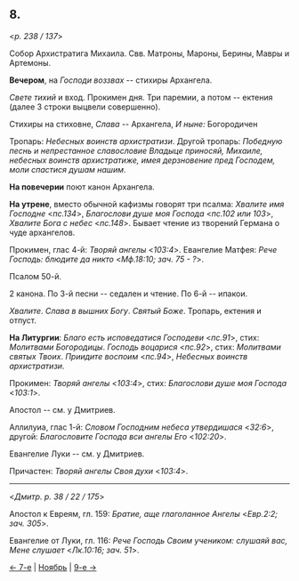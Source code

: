 
## 8.

<*p. 238 / 137*>

Собор Архистратига Михаила. 
Свв. Матроны, Мароны, Берины, Мавры и Артемоны.

**Вечером**, на *Господи воззвах* -- стихиры Архангела.

*Свете тихий* и вход. Прокимен дня. Три паремии, а потом -- ектения (далее 3 строки выцвели совершенно). 

Стихиры на стиховне, *Слава* -- Архангела, *И ныне:* Богородичен

Тропарь: *Небесных воинств архистратизи*. 
Другой тропарь: *Победную песнь и непрестанное славословие Владыце приносяй, Михаиле, небесных воинств 
архистратиже, имея дерзновение пред Господем, моли спастися душам нашим*. 

**На повечерии** поют канон Архангела. 

**На утрене**, вместо обычной кафизмы говорят три псалма: *Хвалите имя Господне* <*пс.134*>, 
*Благослови душе моя Господа* <*пс.102 или 103*>, *Хвалите Бога с небес* <*пс.148*>. 
Бывает чтение из творений Германа о чуде архангелов. 

Прокимен, глас 4-й: *Творяй ангелы* <*103:4*>. 
Евангелие Матфея: *Рече Господь: блюдите да никто* <*Мф.18:10; зач. 75 - ?*>. 

Псалом 50-й.  

2 канона. 
По 3-й песни -- седален и чтение. 
По 6-й -- ипакои. 

*Хвалите*. *Слава в вышних Богу*. *Святый Боже*. 
Тропарь, ектения и отпуст. 

**На Литургии**: *Благо есть исповедатися Господеви* <*пс.91*>, стих: *Молитвами Богородицы*. 
*Господь воцарися* <*пс.92*>, стих: *Молитвами святых Твоих*. 
*Приидите воспоим* <*пс.94*>, *Небесных воинств архистратизи*. 

Прокимен: *Творяй ангелы* <*103:4*>, стих: *Благослови душе моя Господа* <*103:1*>. 

Апостол -- см. у Дмитриев. 

Аллилуиа, глас 1-й: *Словом Господним небеса утвердишася* <*32:6*>, 
другой: *Благословите Господа вси ангелы Его* <*102:20*>. 

Евангелие Луки -- см. у Дмитриев. 

Причастен: *Творяй ангелы Своя духи* <*103:4*>.  
 
---

<*Дмитр. p. 38 / 22 / 175*> 

Апостол к Евреям, гл. 159: *Братие, аще глаголанное Ангелы* <*Евр.2:2; зач. 305*>. 

Евангелие от Луки, гл. 116: *Рече Господь Своим учеником: слушаяй вас, Мене слушает* <*Лк.10:16; зач. 51*>.

[← 7-е](11_07_GMT.ru.md) | [Ноябрь](README.md#8-й) | [9-е →](11_09_GMT.ru.md)
